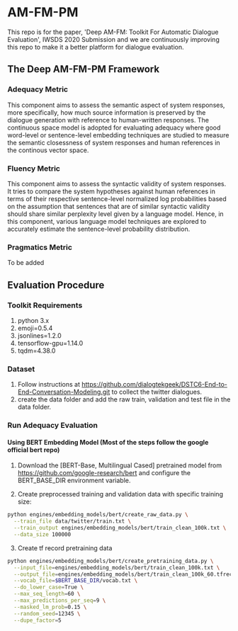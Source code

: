 # AM-FM-PM

This repo is for the paper, 'Deep AM-FM: Toolkit For Automatic Dialogue Evaluation', IWSDS 2020 Submission and we are continuously improving this repo to make it a better platform for dialogue evaluation.

## The Deep AM-FM-PM Framework

### Adequacy Metric

This component aims to assess the semantic aspect of system responses, more specifically, how much source information is preserved by the dialogue generation with reference to human-written responses. The continuous space model is adopted for evaluating adequacy where good word-level or sentence-level embedding techniques are studied to measure the semantic closessness of system responses and human references in the continous vector space.

### Fluency Metric

This component aims to assess the syntactic validity of system responses. It tries to compare the system hypotheses against human references in terms of their respective sentence-level normalized log probabilities based on the assumption that sentences that are of similar syntactic validity should share similar perplexity level given by a language model. Hence, in this component, various language model techniques are explored to accurately estimate the sentence-level probability distribution.

### Pragmatics Metric

To be added


## Evaluation Procedure

### Toolkit Requirements

1. python 3.x
2. emoji=0.5.4
3. jsonlines=1.2.0
4. tensorflow-gpu=1.14.0
5. tqdm=4.38.0

### Dataset

1. Follow instructions at https://github.com/dialogtekgeek/DSTC6-End-to-End-Conversation-Modeling.git to collect the twitter dialogues.
2. create the data folder and add the raw train, validation and test file in the data folder.

### Run Adequacy Evaluation

#### Using BERT Embedding Model (Most of the steps follow the google official bert repo)

1. Download the [BERT-Base, Multilingual Cased] pretrained model from https://github.com/google-research/bert and configure the BERT_BASE_DIR environment variable.

2. Create preprocessed training and validation data with specific training size: 

```bash
python engines/embedding_models/bert/create_raw_data.py \
  --train_file data/twitter/train.txt \
  --train_output engines/embedding_models/bert/train_clean_100k.txt \
  --data_size 100000
```

3. Create tf record pretraining data

```bash
python engines/embedding_models/bert/create_pretraining_data.py \
  --input_file=engines/embedding_models/bert/train_clean_100k.txt \
  --output_file=engines/embedding_models/bert/train_clean_100k_60.tfrecord \
  --vocab_file=$BERT_BASE_DIR/vocab.txt \
  --do_lower_case=True \
  --max_seq_length=60 \
  --max_predictions_per_seq=9 \
  --masked_lm_prob=0.15 \
  --random_seed=12345 \
  --dupe_factor=5
```


